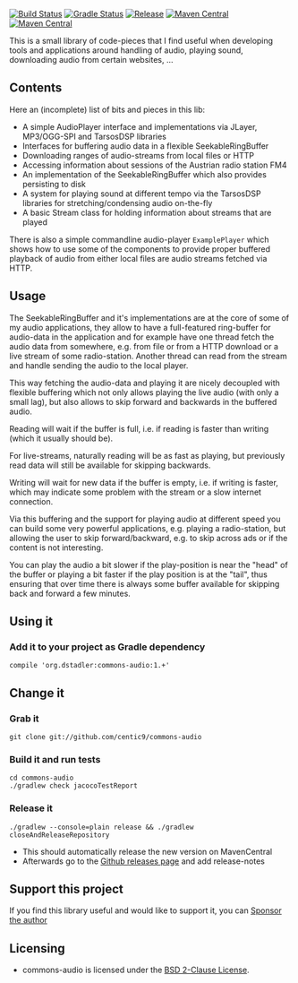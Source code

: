 [![Build Status](https://travis-ci.org/centic9/commons-audio.svg)](https://travis-ci.org/centic9/commons-audio)
[![Gradle Status](https://gradleupdate.appspot.com/centic9/commons-audio/status.svg?branch=master)](https://gradleupdate.appspot.com/centic9/commons-audio/status)
[![Release](https://img.shields.io/github/v/release/centic9/commons-audio.svg)](https://github.com/centic9/commons-audio/releases)
[![Maven Central](https://maven-badges.herokuapp.com/maven-central/org.dstadler/commons-audio/badge.svg?style=flat)](https://maven-badges.herokuapp.com/maven-central/org.dstadler/commons-audio)
[![Maven Central](https://img.shields.io/maven-central/v/org.dstadler/commons-audio.svg)](https://maven-badges.herokuapp.com/maven-central/org.dstadler/commons-audio)

This is a small library of code-pieces that I find useful when developing tools and applications around handling of
audio, playing sound, downloading audio from certain websites, ...

## Contents

Here an (incomplete) list of bits and pieces in this lib:
* A simple AudioPlayer interface and implementations via JLayer, MP3/OGG-SPI and TarsosDSP libraries
* Interfaces for buffering audio data in a flexible SeekableRingBuffer
* Downloading ranges of audio-streams from local files or HTTP
* Accessing information about sessions of the Austrian radio station FM4
* An implementation of the SeekableRingBuffer which also provides persisting to disk
* A system for playing sound at different tempo via the TarsosDSP libraries for stretching/condensing audio on-the-fly
* A basic Stream class for holding information about streams that are played

There is also a simple commandline audio-player `ExamplePlayer` which shows how to use some of the components to
provide proper buffered playback of audio from either local files are audio streams fetched via HTTP.   

## Usage

The SeekableRingBuffer and it's implementations are at the core of some of my audio applications, 
they allow to have a full-featured ring-buffer for audio-data in the application and for example 
have one thread fetch the audio data from somewhere, e.g. from file or from a HTTP download or a
live stream of some radio-station. Another thread can read from the stream and handle sending the audio
to the local player. 

This way fetching the audio-data and playing it are nicely decoupled with flexible 
buffering which not only allows playing the live audio (with only a small lag), but also allows to 
skip forward and backwards in the buffered audio.

Reading will wait if the buffer is full, i.e. if reading is faster than writing (which it usually should be).

For live-streams, naturally reading will be as fast as playing, but previously read data will still be available
for skipping backwards.

Writing will wait for new data if the buffer is empty, i.e. if writing is faster, which may indicate some problem
with the stream or a slow internet connection.

Via this buffering and the support for playing audio at different speed you can build some very powerful
applications, e.g. playing a radio-station, but allowing the user to skip forward/backward, e.g. to skip
across ads or if the content is not interesting.

You can play the audio a bit slower if the play-position is near the "head" of the buffer or playing a bit 
faster if the play position is at the "tail", thus ensuring that over time there is always some buffer
available for skipping back and forward a few minutes.

## Using it

### Add it to your project as Gradle dependency

    compile 'org.dstadler:commons-audio:1.+'

## Change it

### Grab it

    git clone git://github.com/centic9/commons-audio

### Build it and run tests

	cd commons-audio
	./gradlew check jacocoTestReport

### Release it

    ./gradlew --console=plain release && ./gradlew closeAndReleaseRepository
    
* This should automatically release the new version on MavenCentral
* Afterwards go to the [Github releases page](https://github.com/centic9/commons-audio/releases) and add release-notes

## Support this project

If you find this library useful and would like to support it, you can [Sponsor the author](https://github.com/sponsors/centic9)

## Licensing

* commons-audio is licensed under the [BSD 2-Clause License].

[BSD 2-Clause License]: https://www.opensource.org/licenses/bsd-license.php
